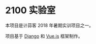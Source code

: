 # 2100 实验室

本项目是计蒜客 2018 年暑期实训项目之一。

项目基于 [Django](https://www.djangoproject.com/) 和 [Vue.js](https://vuejs.org/) 框架制作。
